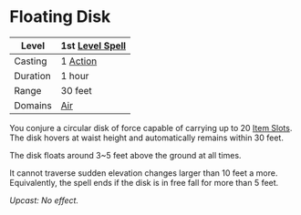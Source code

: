 ---
---

# Floating Disk

|Level|1st [Level Spell](../../../Spell%20Level.md)|
|-----|---------------|
|Casting|1 [Action](../../../../Game%20Procedures/Action.md)|
|Duration|1 hour|
|Range|30 feet|
|Domains|[Air](../../../Spell%20Domains/Air.md)|

You conjure a circular disk of force capable of carrying up to 20 [Item Slots](../../../../Player%20Characters/Derived%20Statistics/Item%20Slots.md). The disk hovers at waist height and automatically remains within 30 feet. 

The disk floats around 3~5 feet above the ground at all times.

It cannot traverse sudden elevation changes larger than 10 feet a more. Equivalently, the spell ends if the disk is in free fall for more than 5 feet.

*Upcast: No effect.*
